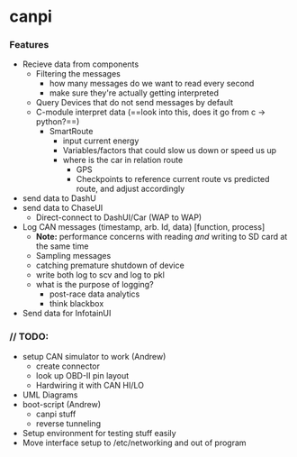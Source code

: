 # canpi

### Features
- Recieve data from components
  - Filtering the messages
    - how many messages do we want to read every second
    - make sure they're actually getting interpreted
  - Query Devices that do not send messages by default
  - C-module interpret data (==look into this, does it go from c -> python?==)
    - SmartRoute
      - input current energy
      - Variables/factors that could slow us down or speed us up
      - where is the car in relation route
        - GPS
        - Checkpoints to reference current route vs predicted route, and adjust accordingly
- send data to DashU
- send data to ChaseUI
  - Direct-connect to DashUI/Car (WAP to WAP)
- Log CAN messages (timestamp, arb. Id, data) [function, process]
  - **Note:** performance concerns with reading *and* writing to SD card at the same time
  - Sampling messages
  - catching premature shutdown of device
  - write both log to scv and log to pkl
  - what is the purpose of logging?
    - post-race data analytics
    - think blackbox
- Send data for InfotainUI


### // TODO:

- setup CAN simulator to work (Andrew)
  - create connector
  - look up OBD-II pin layout
  - Hardwiring it with CAN HI/LO
- UML Diagrams
- boot-script (Andrew)
  - canpi stuff
  - reverse tunneling
- Setup environment for testing stuff easily
- Move interface setup to /etc/networking and out of program
